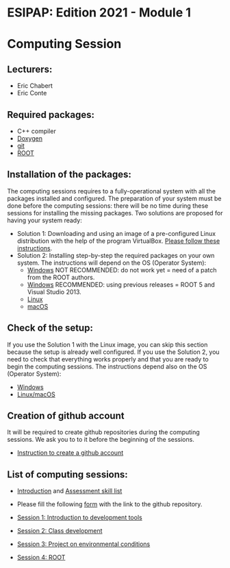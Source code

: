 # ESIPAP: Edition 2021 - Module 1
#   Computing Session


## Lecturers:
  - Eric Chabert
  - Eric Conte


## Required packages:
  - C++ compiler
  - [Doxygen](https://www.doxygen.nl/index.html)
  - [git](https://github.com/)
  - [ROOT](https://root.cern.ch/)


## Installation of the packages:
 
The computing sessions requires to a fully-operational system with all the packages installed and configured. The preparation of your system must be done before the computing sessions: there will be no time during these sessions for installing the missing packages.
Two solutions are proposed for having your system ready:

  - Solution 1: Downloading and using an image of a pre-configured Linux distribution with the help of the program VirtualBox. [Please follow these instructions](doc/install/VirtualBox.md).
  - Solution 2: Installing step-by-step the required packages on your own system. The instructions will depend on the OS (Operator System): 
    - [Windows](doc/install/Windows.md) NOT RECOMMENDED: do not work yet = need of a patch from the ROOT authors.
    - [Windows](doc/install/Windows2.md) RECOMMENDED: using previous releases = ROOT 5 and Visual Studio 2013.
    - [Linux](doc/install/Linux.md)
    - [macOS](doc/install/macOS.md)

## Check of the setup:
 
If you use the Solution 1 with the Linux image, you can skip this section because the setup is already well configured. If you use the Solution 2, you need to check that everything works properly and that you are ready to begin the computing sessions. The instructions depend also on the OS (Operator System):
  - [Windows](doc/check/Windows.md)
  - [Linux/macOS](doc/check/Linux.md)
	
## Creation of github account

It will be required to create github repositories during the computing sessions.
We ask you to to it before the beginning of the sessions.
  - [Instruction to create a github account](doc/git/GitAccount.md)

## List of computing sessions:
  - [Introduction](sessions/introduction.pdf) and [Assessment skill list](sessions/assessment_skill_list.pdf)
  - Please fill the following [form](https://docs.google.com/spreadsheets/d/1gFSvKBftet2fNYOBZTTz06iXTf88OLIXvaHBbdY7pJE/edit?usp=sharing) with the link to the github repository.
  
  
  - [Session 1: Introduction to development tools](sessions/Session1.md)
  - [Session 2: Class development](sessions/Session2.md)
  - [Session 3: Project on environmental conditions](Session3.md)
  - [Session 4: ROOT](sessions/Session4.md)



